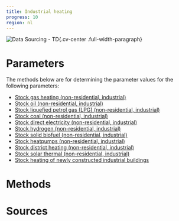 ```yaml
---
title: Industrial heating 
progress: 10
region: nl
---
```


![Data Sourcing - TD](/images/data-sourcing-td.jpg){.cv-center .full-width-paragraph}


# Parameters
The methods below are for determining the parameter values for the following parameters:

- [Stock gas heating (non-residential, industrial)](/5-resources/1-data/definitions/parameters/stock_heating_industrial_natural_gas.md)
- [Stock oil (non-residential, industrial)](/5-resources/1-data/definitions/parameters/stock_heating_industrial_oil.md)
- [Stock liquefied petrol gas (LPG) (non-residential, industrial)](/5-resources/1-data/definitions/parameters/stock_heating_industrial_lpg.md)
- [Stock coal (non-residential, industrial)](/5-resources/1-data/definitions/parameters/stock_heating_industrial_coal.md)
- [Stock direct electricity (non-residential, industrial)](/5-resources/1-data/definitions/parameters/stock_heating_industrial_direct_electricity.md)
- [Stock hydrogen (non-residential, industrial)](/5-resources/1-data/definitions/parameters/stock_heating_industrial_hydrogen.md)
- [Stock solid biofuel (non-residential, industrial)](/5-resources/1-data/definitions/parameters/stock_heating_industrial_solid_biofuel.md)
- [Stock heatpumps (non-residential, industrial)](/5-resources/1-data/definitions/parameters/stock_heating_industrial_heat_pumps.md)
- [Stock district heating (non-residential, industrial)](/5-resources/1-data/definitions/parameters/stock_heating_industrial_district_heating.md)
- [Stock solar thermal (non-residential, industrial)](/5-resources/1-data/definitions/parameters/stock_heating_industrial_solar_thermal.md)
- [Stock heating of newly constructed industrial buildings](/5-resources/1-data/definitions/parameters/stock_heating_new_industrial.md)



# Methods




# Sources





